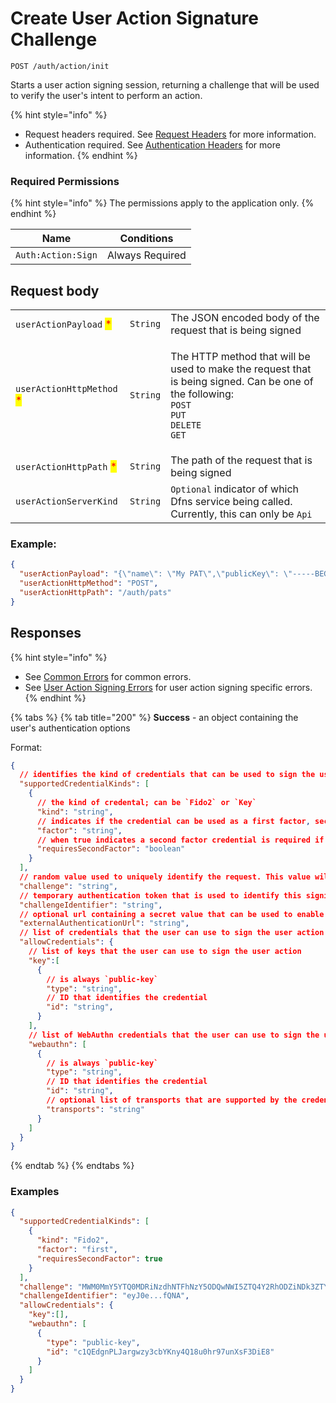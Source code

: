 # Create User Action Signature Challenge

`POST /auth/action/init`

Starts a user action signing session, returning a challenge that will be used to verify the user's intent to perform an action.

{% hint style="info" %}
* Request headers required. See [Request Headers](../../../getting-started/request-headers.md) for more information.
* Authentication required. See [Authentication Headers](../../../getting-started/request-headers.md#authentication-headers) for more information.
{% endhint %}

### Required Permissions

{% hint style="info" %}
The permissions apply to the application only.
{% endhint %}

| Name               | Conditions      |
| ------------------ | --------------- |
| `Auth:Action:Sign` | Always Required |

## Request body

|                                                           |          |                                                                                                                                                                                                     |
| --------------------------------------------------------- | -------- | --------------------------------------------------------------------------------------------------------------------------------------------------------------------------------------------------- |
| `userActionPayload` <mark style="color:red;">\*</mark>    | `String` | The JSON encoded body of the request that is being signed                                                                                                                                           |
| `userActionHttpMethod` <mark style="color:red;">\*</mark> | `String` | <p>The HTTP method that will be used to make the request that is being signed. Can be one of the following:<br><code>POST</code><br><code>PUT</code><br><code>DELETE</code><br><code>GET</code></p> |
| `userActionHttpPath` <mark style="color:red;">\*</mark>   | `String` | The path of the request that is being signed                                                                                                                                                        |
| `userActionServerKind`                                    | `String` | `Optional` indicator of which Dfns service being called. Currently, this can only be `Api`                                                                                                          |

### Example:

```json
{
  "userActionPayload": "{\"name\": \"My PAT\",\"publicKey\": \"-----BEGIN PUBLIC KEY-----\\nMFkwEwYHKoZIzj0CAQYIKoZIzj0DAQcDQgAEZQt0YI2hdsFNmKJesSkAHldyPLIV\\nFLI/AhQ5eGasA7jU8tEXOb6nGvxRaTIXrgZ2NPdk78O8zMqz5u9AekH8jA==\\n-----END PUBLIC KEY-----\",\"daysValid\": 365,\"permissionId\": \"pm-delaw-avoca-v16r37fpp8koqebc\"}",
  "userActionHttpMethod": "POST",
  "userActionHttpPath": "/auth/pats"
}
```

## Responses

{% hint style="info" %}
* See [Common Errors](../../../getting-started/errors.md#common-errors) for common errors.
* See [User Action Signing Errors](../../../getting-started/errors.md#user-action-signing-errors) for user action signing specific errors.
{% endhint %}

{% tabs %}
{% tab title="200" %}
**Success** - an object containing the user's authentication options

Format:

```json
{
  // identifies the kind of credentials that can be used to sign the user action
  "supportedCredentialKinds": [
    {
      // the kind of credental; can be `Fido2` or `Key`
      "kind": "string",
      // indicates if the credential can be used as a first factor, second factor, or either; can be `first`, `second`, or `either`
      "factor": "string",
      // when true indicates a second factor credential is required if the credential is used as a first factor
      "requiresSecondFactor": "boolean"
    }
  ],
  // random value used to uniquely identify the request. This value will be included in the data that is signed and sent to the matching /signing call
  "challenge": "string",
  // temporary authentication token that is used to identify this signing session with the matching call to CreateUserActionSignature
  "challengeIdentifier": "string",
  // optional url containing a secret value that can be used to enable cross device/origin signing
  "externalAuthenticationUrl": "string",
  // list of credentials that the user can use to sign the user action
  "allowCredentials": {
    // list of keys that the user can use to sign the user action
    "key":[
      {
        // is always `public-key`
        "type": "string",
        // ID that identifies the credential
        "id": "string",
      }
    ],
    // list of WebAuthn credentials that the user can use to sign the user action
    "webauthn": [
      {
        // is always `public-key`
        "type": "string",
        // ID that identifies the credential
        "id": "string",
        // optional list of transports that are supported by the credential (used only for WebAuthn)
        "transports": "string"
      }
    ]
  }
}
```
{% endtab %}
{% endtabs %}

### Examples

```json
{
  "supportedCredentialKinds": [
    {
      "kind": "Fido2",
      "factor": "first",
      "requiresSecondFactor": true
    }
  ],
  "challenge": "MWM0MmY5YTQ0MDRiNzdhNTFhNzY5ODQwNWI5ZTQ4Y2RhODZiNDk3ZTYzOTE5OGYyMDcxZjBjYzk4MmQ5YzY1MA",
  "challengeIdentifier": "eyJ0e...fQNA",
  "allowCredentials": {
    "key":[],
    "webauthn": [
      {
        "type": "public-key",
        "id": "c1QEdgnPLJargwzy3cbYKny4Q18u0hr97unXsF3DiE8"
      }
    ]
  }
}
```
